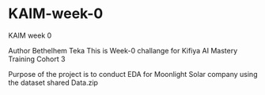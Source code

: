 # KAIM-week-0
KAIM week  0

Author Bethelhem Teka
This is Week-0 challange for Kifiya AI Mastery Training Cohort 3  

Purpose of the project is to conduct EDA for Moonlight Solar company using the dataset shared Data.zip
